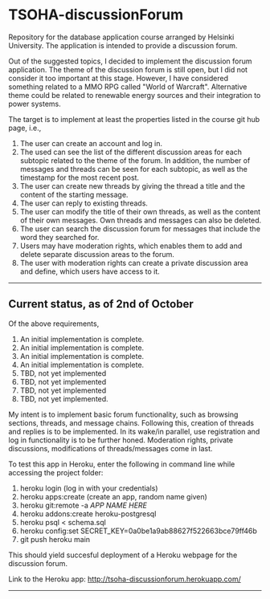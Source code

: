 # TSOHA-discussionForum
Repository for the database application course arranged by Helsinki University. The application is intended to provide a discussion forum.

Out of the suggested topics, I decided to implement the discussion forum application. The theme of the discussion forum is still open, but I did not consider it too important at this stage. However, I have considered something related to a MMO RPG called "World of Warcraft". Alternative theme could be related to renewable energy sources and their integration to power systems.

The target is to implement at least the properties listed in the course git hub page, i.e.,
1. The user can create an account and log in.
2. The used can see the list of the different discussion areas for each subtopic related to the theme of the forum. In addition, the number of messages and threads can be seen for each subtopic, as well as the timestamp for the most recent post.
3. The user can create new threads by giving the thread a title and the content of the starting message.
4. The user can reply to existing threads.
5. The user can modify the title of their own threads, as well as the content of their own messages. Own threads and messages can also be deleted.
6. The user can search the discussion forum for messages that include the word they searched for.
7. Users may have moderation rights, which enables them to add and delete separate discussion areas to the forum.
8. The user with moderation rights can create a private discussion area and define, which users have access to it.

---------------------------------------
Current status, as of 2nd of October
---------------------------------------
Of the above requirements,
1. An initial implementation is complete.
2. An initial implementation is complete.
3. An initial implementation is complete.
4. An initial implementation is complete.
5. TBD, not yet implemented
6. TBD, not yet implemented
7. TBD, not yet implemented
8. TBD, not yet implemented.

My intent is to implement basic forum functionality, such as browsing sections, threads, and message chains. Following this, creation of threads and replies is to be implemented. In its wake/in parallel, use registration and log in functionality is to be further honed. Moderation rights, private discussions, modifications of threads/messages come in last.

To test this app in Heroku, enter the following in command line while accessing the project folder:
1. heroku login (log in with your credentials)
2. heroku apps:create (create an app, random name given)
3. heroku git:remote -a *APP NAME HERE*
4. heroku addons:create heroku-postgresql
5. heroku psql < schema.sql
6. heroku config:set SECRET_KEY=0a0be1a9ab88627f522663bce79ff46b
7. git push heroku main

This should yield succesful deployment of a Heroku webpage for the discussion forum.

Link to the Heroku app: http://tsoha-discussionforum.herokuapp.com/

---------------------------------------